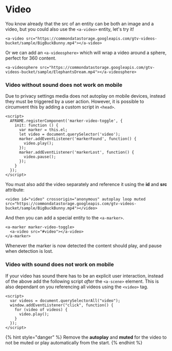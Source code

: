 # Video

You know already that the src of an entity can be both an image and a video, but you could also use the `<a-video>` entity, let's try it!

```markup
<a-video src="https://commondatastorage.googleapis.com/gtv-videos-bucket/sample/BigBuckBunny.mp4"></a-video>
```

Or we can add an `<a-videosphere>` which will wrap a video around a sphere, perfect for 360 content.

```markup
<a-videosphere src="https://commondatastorage.googleapis.com/gtv-videos-bucket/sample/ElephantsDream.mp4"></a-videosphere>
```

### Video without sound does not work on mobile

Due to privacy settings media does not autoplay on mobile devices, instead they must be triggered by a user action. However, it is possible to circumvent this by adding a custom script in `<head>`.

```markup
<script>
  AFRAME.registerComponent('marker-video-toggle', {
    init: function () {
      var marker = this.el;
      let video = document.querySelector('video');
      marker.addEventListener('markerFound', function() {
        video.play();
      });
      marker.addEventListener('markerLost', function() {
        video.pause();
      });
    }
  });
</script>
```

You must also add the video separately and reference it using the **id** and **src** attribute:

```markup
<video id="video" crossorigin="anonymous" autoplay loop muted src="https://commondatastorage.googleapis.com/gtv-videos-bucket/sample/BigBuckBunny.mp4"></video>
```

And then you can add a special entity to the `<a-marker>`.

```markup
<a-marker marker-video-toggle>
  <a-video src="#video"></a-video>
</a-marker>
```

Whenever the marker is now detected the content should play, and pause when detection is lost.

### Video with sound does not work on mobile

If your video has sound there has to be an explicit user interaction, instead of the above add the following script _after_ the `<a-scene>` element. This is also dependant on you referencing all videos using the `<video>` tag.

```markup
<script>
  var videos = document.querySelectorAll("video");
  window.addEventListener("click", function() {
    for (video of videos) {
      video.play();
    }
  });
</script>
```

{% hint style="danger" %}
Remove the **autoplay** and **muted** for the video to not be muted or play automatically from the start.
{% endhint %}

